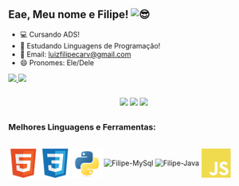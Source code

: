 ## Eae, Meu nome e Filipe!  <img src="https://fonts.gstatic.com/s/e/notoemoji/latest/1f60e/512.gif" alt="😎" width="32" height="32">

- 💻 Cursando ADS!
- 📖 Estudando Linguagens de Programação!
- 📧 Email: luizfilipecarv@gmail.com
- 😄 Pronomes: Ele/Dele

<div align="left">
  <a href="https://github.com/filipecarv">
  <img height="160em" src="https://github-readme-stats.vercel.app/api?username=filipecarv&show_icons=true&theme=dark&include_all_commits=true&count_private=true"/>
  <img height="160em" src="https://github-readme-stats.vercel.app/api/top-langs/?username=filipecarv&layout=compact&langs_count=7&theme=dark&exclude_repo=github-readme-stats,simple-HigherHRNet-analysis"/>

</div>

##
  
<div align="center">
  <a href="https://www.instagram.com/filipe_carvalho16" target="_blank"><img src="https://img.shields.io/badge/Instagram-E4405F?style=for-the-badge&logo=instagram&logoColor=white" target="_blank"></a>
  <a href="https://www.linkedin.com/in/filipe-carvalho-pereira" target="_blank"><img src="https://img.shields.io/badge/-LinkedIn-%230077B5?style=for-the-badge&logo=linkedin&logoColor=white" target="_blank"></a>
  <a href = "mailto:luizfilipecarv@gmail.com"><img src="https://img.shields.io/badge/-Gmail-%23333?style=for-the-badge&logo=gmail&logoColor=white" target="_blank"></a>

</div>
  
##
### Melhores Linguagens e Ferramentas:
<div style="display: inline_block"><br>
  <img align="center" alt="Filipe-HTML" height="60" width="60" src="https://raw.githubusercontent.com/devicons/devicon/master/icons/html5/html5-original.svg">
  <img align="center" alt="Filipe-CSS" height="60" width="60" src="https://raw.githubusercontent.com/devicons/devicon/master/icons/css3/css3-original.svg">
  <img align="center" alt="Filipe-Python" height="60" width="60" src="https://raw.githubusercontent.com/devicons/devicon/master/icons/python/python-original.svg">
  <img align="center" alt="Filipe-MySql" height="60" width="60" src="https://cdn.jsdelivr.net/gh/devicons/devicon@latest/icons/mysql/mysql-original.svg">
  <img align="center" alt="Filipe-Java" height="60" width="60" src="https://cdn.jsdelivr.net/gh/devicons/devicon@latest/icons/java/java-plain.svg">
  <img align="center" alt="Filipe-JS" height="60" width="60" src="https://raw.githubusercontent.com/devicons/devicon/master/icons/javascript/javascript-plain.svg">
          
</div>

